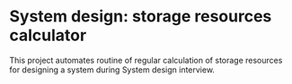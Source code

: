 # System design: storage resources calculator

This project automates routine of regular calculation of storage resources for designing a system during System design interview.
